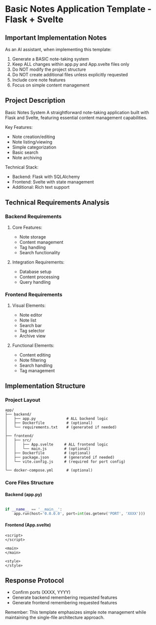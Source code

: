 # Basic Notes Application Template - Flask + Svelte

## Important Implementation Notes

As an AI assistant, when implementing this template:
1. Generate a BASIC note-taking system
2. Keep ALL changes within app.py and App.svelte files only
3. Do NOT modify the project structure
4. Do NOT create additional files unless explicitly requested
5. Include core note features
6. Focus on simple content management

## Project Description

Basic Notes System
A straightforward note-taking application built with Flask and Svelte, featuring essential content management capabilities.

Key Features:
- Note creation/editing
- Note listing/viewing
- Simple categorization
- Basic search
- Note archiving

Technical Stack:
- Backend: Flask with SQLAlchemy
- Frontend: Svelte with state management
- Additional: Rich text support

## Technical Requirements Analysis

### Backend Requirements
1. Core Features:
   - Note storage
   - Content management
   - Tag handling
   - Search functionality

2. Integration Requirements:
   - Database setup
   - Content processing
   - Query handling

### Frontend Requirements
1. Visual Elements:
   - Note editor
   - Note list
   - Search bar
   - Tag selector
   - Archive view

2. Functional Elements:
   - Content editing
   - Note filtering
   - Search handling
   - Tag management

## Implementation Structure

### Project Layout
```plaintext
app/
├── backend/
│   ├── app.py              # ALL backend logic
│   ├── Dockerfile          # (optional)
│   └── requirements.txt    # (generated if needed)
│
├── frontend/
│   ├── src/
│   │   ├── App.svelte     # ALL frontend logic
│   │   └── main.js        # (optional)
│   ├── Dockerfile         # (optional)
│   ├── package.json       # (generated if needed)
│   └── vite.config.js     # (required for port config)
│
└── docker-compose.yml      # (optional)
```

### Core Files Structure

#### Backend (app.py)
```python

if __name__ == '__main__':
    app.run(host='0.0.0.0', port=int(os.getenv('PORT', 'XXXX')))
```

#### Frontend (App.svelte)
```svelte
<script>
</script>

<main>
</main>

<style>
</style>
```

## Response Protocol
- Confirm ports (XXXX, YYYY)
- Generate backend remembering requested features
- Generate frontend remembering requested features

Remember: This template emphasizes simple note management while maintaining the single-file architecture approach.